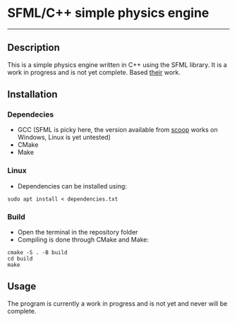 # SFML/C++ simple physics engine
---
## Description
This is a simple physics engine written in C++ using the SFML library. It is a work in progress and is not yet complete. Based [their](https://github.com/johnBuffer) work.

## Installation
### Dependecies
- GCC (SFML is picky here, the version available from [scoop](https://scoop.sh/) works on Windows, Linux is yet untested)
- CMake
- Make

### Linux
- Dependencies can be installed using:
```shell
sudo apt install < dependencies.txt
```

### Build
- Open the terminal in the repository folder
- Compiling is done through CMake and Make:

```shell
cmake -S . -B build
cd build
make
```

## Usage
The program is currently a work in progress and is not yet and never will be complete.
